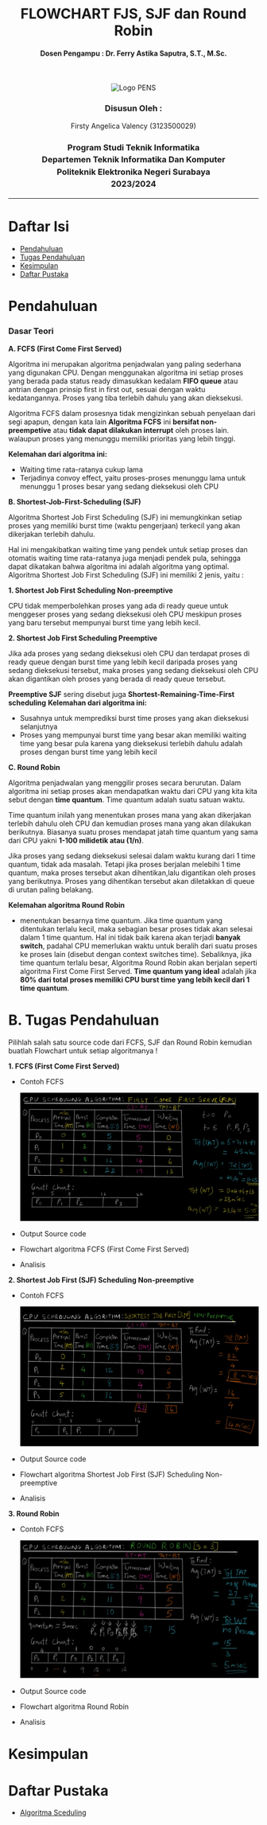 <div align="center">
  <h1 style="font-weight: bold">FLOWCHART FJS, SJF dan Round Robin</h1>
  <h4 style="text-align: center;">Dosen Pengampu : Dr. Ferry Astika Saputra, S.T., M.Sc.</h4>
</div>
<br />
<br />
<div align="center">
  <img src="https://upload.wikimedia.org/wikipedia/id/4/44/Logo_PENS.png" alt="Logo PENS">
  <h3 style="text-align: center;">Disusun Oleh : </h3>
  <p style="text-align: center;">
    Firsty Angelica Valency (3123500029)<br>
  </p>
  <h3 style="text-align: center;line-height: 1.5">Program Studi Teknik Informatika<br>Departemen Teknik Informatika Dan Komputer<br>Politeknik Elektronika Negeri Surabaya<br>2023/2024</h3>
  <hr>
</div>

# Daftar Isi
- [Pendahuluan](#pendahuluan)
- [Tugas Pendahuluan](#TugasPendahuluan)
- [Kesimpulan](#Kesimpulan)
- [Daftar Pustaka](#daftarpustaka)


# Pendahuluan
### Dasar Teori
**A.	FCFS (First Come First Served)**

Algoritma ini merupakan algoritma penjadwalan yang paling sederhana yang digunakan CPU. Dengan menggunakan algoritma ini setiap proses yang berada pada status ready dimasukkan kedalam **FIFO queue** atau antrian dengan prinsip first in first out, sesuai dengan waktu kedatangannya. Proses yang tiba terlebih dahulu yang akan dieksekusi.

Algoritma FCFS dalam prosesnya tidak mengizinkan sebuah penyelaan dari segi apapun, dengan kata lain **Algoritma FCFS** ini **bersifat non-preempetive** atau **tidak dapat dilakukan interrupt** oleh proses lain. walaupun proses yang menunggu memiliki prioritas yang lebih tinggi.

**Kelemahan dari algoritma ini:**

- Waiting time rata-ratanya cukup lama 
- Terjadinya convoy effect, yaitu proses-proses menunggu lama untuk menunggu 1 proses besar yang sedang dieksekusi oleh CPU

**B.	Shortest-Job-First-Scheduling (SJF)**

Algoritma Shortest Job First Scheduling (SJF) ini memungkinkan setiap proses yang memiliki burst time (waktu pengerjaan) terkecil yang akan dikerjakan terlebih dahulu. 

Hal ini mengakibatkan waiting time yang pendek untuk setiap proses dan otomatis waiting time rata-ratanya juga menjadi pendek pula, sehingga dapat dikatakan bahwa algoritma ini adalah algoritma yang optimal. Algoritma Shortest Job First Scheduling (SJF) ini memiliki 2 jenis, yaitu :

**1. Shortest Job First Scheduling Non-preemptive**

CPU tidak memperbolehkan proses yang ada di ready queue untuk menggeser proses yang sedang dieksekusi oleh CPU meskipun proses yang baru tersebut mempunyai burst time yang lebih kecil.  

**2. Shortest Job First Scheduling Preemptive**

Jika ada proses yang sedang dieksekusi oleh CPU dan terdapat proses di ready queue dengan burst time yang lebih kecil daripada proses yang sedang dieksekusi tersebut, maka proses yang sedang dieksekusi oleh CPU akan digantikan oleh proses yang berada di ready queue tersebut. 

**Preemptive SJF** sering disebut juga **Shortest-Remaining-Time-First scheduling**
**Kelemahan dari algoritma ini:**

- Susahnya untuk memprediksi burst time proses yang akan dieksekusi selanjutnya
- Proses yang mempunyai burst time yang besar akan memiliki waiting time yang besar pula karena yang dieksekusi terlebih dahulu adalah proses dengan burst time yang lebih kecil

**C.    Round Robin**

Algoritma penjadwalan yang menggilir proses secara berurutan. Dalam algoritma ini setiap proses akan mendapatkan waktu dari CPU yang kita kita sebut dengan **time quantum**. Time quantum adalah suatu satuan waktu. 

Time quantum inilah yang menentukan proses mana yang akan dikerjakan terlebih dahulu oleh CPU dan kemudian proses mana yang akan dilakukan berikutnya. Biasanya suatu proses mendapat jatah time quantum yang sama dari CPU yakni **1-100 milidetik atau (1/n)**. 

Jika proses yang sedang dieksekusi selesai dalam waktu kurang dari 1 time quantum, tidak ada masalah. Tetapi jika proses berjalan melebihi 1 time quantum, maka proses tersebut akan dihentikan,lalu digantikan oleh proses yang berikutnya. Proses yang dihentikan tersebut akan diletakkan di queue di urutan paling belakang.

**Kelemahan algoritma Round Robin** 
-  menentukan besarnya time quantum.  Jika time quantum yang ditentukan terlalu kecil, maka sebagian besar proses tidak akan selesai dalam 1 time quantum. Hal ini tidak baik karena akan terjadi **banyak switch**, padahal CPU memerlukan waktu untuk beralih dari suatu proses ke proses lain (disebut dengan context switches time). Sebaliknya, jika time quantum terlalu besar, Algoritma Round Robin akan berjalan seperti algoritma First Come First Served. **Time quantum yang ideal** adalah jika **80% dari total proses memiliki CPU burst time yang lebih kecil dari 1 time quantum**.

# B. Tugas Pendahuluan

Pilihlah salah satu source code dari FCFS, SJF dan Round Robin kemudian buatlah Flowchart untuk setiap algoritmanya !

**1. FCFS (First Come First Served)**

- Contoh FCFS

    ![App Screenshoot](assets/FCFS_soal.png)

- Output Source code





- Flowchart algoritma FCFS (First Come First Served)





- Analisis


**2. Shortest Job First (SJF) Scheduling Non-preemptive**
- Contoh FCFS

    ![App Screenshoot](assets/SJF_contoh.png)

- Output Source code





- Flowchart algoritma Shortest Job First (SJF) Scheduling Non-preemptive





- Analisis


**3.    Round Robin**

- Contoh FCFS

    ![App Screenshoot](assets/RR_contoh.png)

- Output Source code





- Flowchart algoritma Round Robin




- Analisis

# Kesimpulan


# Daftar Pustaka 
- [Algoritma Sceduling](https://www.studentterpelajar.com/2020/11/pengertian-dan-contoh-algortima.html)